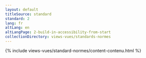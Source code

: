 ```yaml
---
layout: default
titleSource: standard
standard: 2
lang: fr
altLang: en
altLangPage: 2-build-in-accessibility-from-start
collectionDirectory: views-vues/standards-normes
---
```

{% include views-vues/standard-normes/content-contenu.html %}
